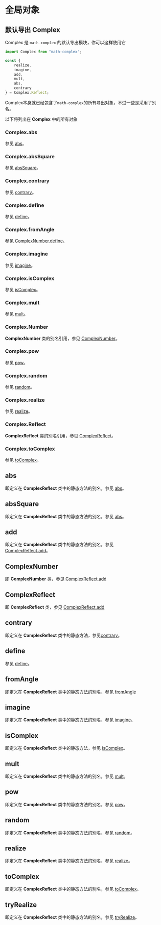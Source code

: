 # 全局对象

## 默认导出 Complex

Complex 是 `math-complex` 的默认导出模块，你可以这样使用它

``` javascript
import Complex from "math-complex";

const { 
    realize, 
    imagine, 
    add, 
    mult, 
    abs, 
    contrary 
} = Complex.Reflect;
```

Complex本身就已经包含了`math-complex`的所有导出对象，不过一些是采用了别名。

以下将列出在 **Complex** 中的所有对象

### Complex.abs
参见 [abs](/API/complex-reflect.html#abs)。

### Complex.absSquare
参见 [absSquare](/API/#ComplexReflect.absSquare)。

### Complex.contrary
参见 [contrary](/API/complex-reflect.html#contrary)。

### Complex.define
参见 [define](/API/complex-number.html#define)。

### Complex.fromAngle
参见 [ComplexNumber.define](/API/complex-number.html#fromAngle)。

### Complex.imagine
参见 [imagine](/API/complex-reflect.html#imagine)。

### Complex.isComplex
参见 [isComplex](/API/complex-reflect.html#isComplex)。

### Complex.mult
参见 [mult](/API/complex-reflect.html#mult)。

### Complex.Number

**ComplexNumber** 类的别名引用，参见 [ComplexNumber](/API/complex-number.html)。

### Complex.pow
参见 [pow](/API/complex-reflect.html#pow)。

### Complex.random
参见 [random](/API/complex-reflect.html#random)。

### Complex.realize
参见 [realize](/API/complex-reflect.html#realize)。

### Complex.Reflect

**ComplexReflect** 类的别名引用，参见 [ComplexReflect](/API/complex-reflect.html)。

### Complex.toComplex
参见 [toComplex](/API/complex-reflect.html#toComplex)。

## abs

即定义在 **ComplexReflect** 类中的静态方法的别名，参见 [abs](/API/complex-reflect.html#abs)。

## absSquare

即定义在 **ComplexReflect** 类中的静态方法的别名，参见 [abs](/API/complex-reflect.html#abs)。

## add

即定义在 **ComplexReflect** 类中的静态方法的别名，参见 [ComplexReflect.add](/API/complex-reflect.html#add)。

## ComplexNumber

即 **ComplexNumber** 类，参见 [ComplexReflect.add](/API/complex-number.html)

## ComplexReflect

即 **ComplexReflect** 类，参见 [ComplexReflect.add](/API/complex-reflect.html)

## contrary

即定义在 **ComplexReflect** 类中的静态方法，参见[contrary](/API/complex-reflect.html#contrary)。

## define

参见 [define](/API/complex-number.html#define)。

## fromAngle

即定义在 **ComplexReflect** 类中的静态方法的别名，参见 [fromAngle](/API/complex-number.html#fromAngle)

## imagine

即定义在 **ComplexReflect** 类中的静态方法的别名，参见 [imagine](/API/complex-reflect.html#imagine)。

## isComplex

即定义在 **ComplexReflect** 类中的静态方法，参见 [isComplex](/API/complex-reflect.html#isComplex)。

## mult

即定义在 **ComplexReflect** 类中的静态方法的别名，参见 [mult](/API/complex-reflect.html#mult)。

## pow

即定义在 **ComplexReflect** 类中的静态方法的别名，参见 [pow](/API/complex-reflect.html#pow)。

## random

即定义在 **ComplexReflect** 类中的静态方法的别名，参见 [random](/API/complex-reflect.html#random)。

## realize

即定义在 **ComplexReflect** 类中的静态方法的别名，参见 [realize](/API/complex-reflect.html#realize)。

## toComplex

即定义在 **ComplexReflect** 类中的静态方法的别名，参见 [toComplex](/API/complex-reflect.html#toComplex)。

## tryRealize

即定义在 **ComplexReflect** 类中的静态方法的别名，参见 [tryRealize](/API/complex-reflect.html#tryRealize)。